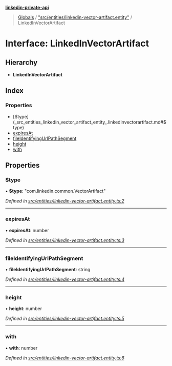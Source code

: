 **[linkedin-private-api](../README.md)**

> [Globals](../globals.md) / ["src/entities/linkedin-vector-artifact.entity"](../modules/_src_entities_linkedin_vector_artifact_entity_.md) / LinkedInVectorArtifact

# Interface: LinkedInVectorArtifact

## Hierarchy

- **LinkedInVectorArtifact**

## Index

### Properties

- [$type](_src_entities_linkedin_vector_artifact_entity_.linkedinvectorartifact.md#$type)
- [expiresAt](_src_entities_linkedin_vector_artifact_entity_.linkedinvectorartifact.md#expiresat)
- [fileIdentifyingUrlPathSegment](_src_entities_linkedin_vector_artifact_entity_.linkedinvectorartifact.md#fileidentifyingurlpathsegment)
- [height](_src_entities_linkedin_vector_artifact_entity_.linkedinvectorartifact.md#height)
- [with](_src_entities_linkedin_vector_artifact_entity_.linkedinvectorartifact.md#with)

## Properties

### $type

• **$type**: \"com.linkedin.common.VectorArtifact\"

_Defined in [src/entities/linkedin-vector-artifact.entity.ts:2](https://github.com/eilonmore/linkedin-private-api/blob/354b20a/src/entities/linkedin-vector-artifact.entity.ts#L2)_

---

### expiresAt

• **expiresAt**: number

_Defined in [src/entities/linkedin-vector-artifact.entity.ts:3](https://github.com/eilonmore/linkedin-private-api/blob/354b20a/src/entities/linkedin-vector-artifact.entity.ts#L3)_

---

### fileIdentifyingUrlPathSegment

• **fileIdentifyingUrlPathSegment**: string

_Defined in [src/entities/linkedin-vector-artifact.entity.ts:4](https://github.com/eilonmore/linkedin-private-api/blob/354b20a/src/entities/linkedin-vector-artifact.entity.ts#L4)_

---

### height

• **height**: number

_Defined in [src/entities/linkedin-vector-artifact.entity.ts:5](https://github.com/eilonmore/linkedin-private-api/blob/354b20a/src/entities/linkedin-vector-artifact.entity.ts#L5)_

---

### with

• **with**: number

_Defined in [src/entities/linkedin-vector-artifact.entity.ts:6](https://github.com/eilonmore/linkedin-private-api/blob/354b20a/src/entities/linkedin-vector-artifact.entity.ts#L6)_
